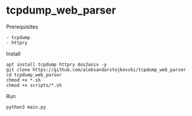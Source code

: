 # tcpdump_web_parser

Prerequisites 
```
- tcpdump
- httpry
```

Install
```
apt install tcpdump httpry dos2unix -y
git clone https://github.com/aleksandarstojkovski/tcpdump_web_parser
cd tcpdump_web_parser
chmod +x *.sh
chmod +x scripts/*.sh
```

Run
```
python3 main.py
```
